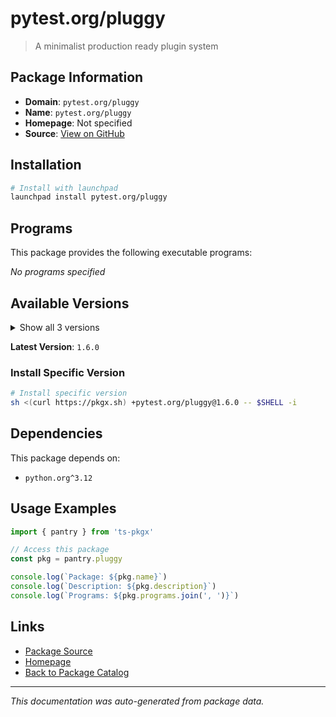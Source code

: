 # pytest.org/pluggy

> A minimalist production ready plugin system

## Package Information

- **Domain**: `pytest.org/pluggy`
- **Name**: `pytest.org/pluggy`
- **Homepage**: Not specified
- **Source**: [View on GitHub](https://github.com/pkgxdev/pantry/tree/main/projects/pytest.org/pluggy/package.yml)

## Installation

```bash
# Install with launchpad
launchpad install pytest.org/pluggy
```

## Programs

This package provides the following executable programs:

*No programs specified*

## Available Versions

<details>
<summary>Show all 3 versions</summary>

- `1.6.0`, `1.5.0`, `1.4.0`

</details>

**Latest Version**: `1.6.0`

### Install Specific Version

```bash
# Install specific version
sh <(curl https://pkgx.sh) +pytest.org/pluggy@1.6.0 -- $SHELL -i
```

## Dependencies

This package depends on:

- `python.org^3.12`

## Usage Examples

```typescript
import { pantry } from 'ts-pkgx'

// Access this package
const pkg = pantry.pluggy

console.log(`Package: ${pkg.name}`)
console.log(`Description: ${pkg.description}`)
console.log(`Programs: ${pkg.programs.join(', ')}`)
```

## Links

- [Package Source](https://github.com/pkgxdev/pantry/tree/main/projects/pytest.org/pluggy/package.yml)
- [Homepage](#)
- [Back to Package Catalog](../../../package-catalog.md)

---

*This documentation was auto-generated from package data.*
